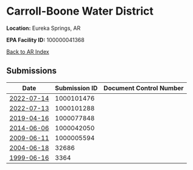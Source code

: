 # Carroll-Boone Water District

**Location:** Eureka Springs, AR

**EPA Facility ID:** 100000041368

[Back to AR Index](../../index.md)

## Submissions

| Date | Submission ID | Document Control Number |
|------|--------------|-------------------------|
| [2022-07-14](submissions/1000101476.md) | 1000101476 |  |
| [2022-07-13](submissions/1000101288.md) | 1000101288 |  |
| [2019-04-16](submissions/1000077848.md) | 1000077848 |  |
| [2014-06-06](submissions/1000042050.md) | 1000042050 |  |
| [2009-06-11](submissions/1000005594.md) | 1000005594 |  |
| [2004-06-18](submissions/32686.md) | 32686 |  |
| [1999-06-16](submissions/3364.md) | 3364 |  |
